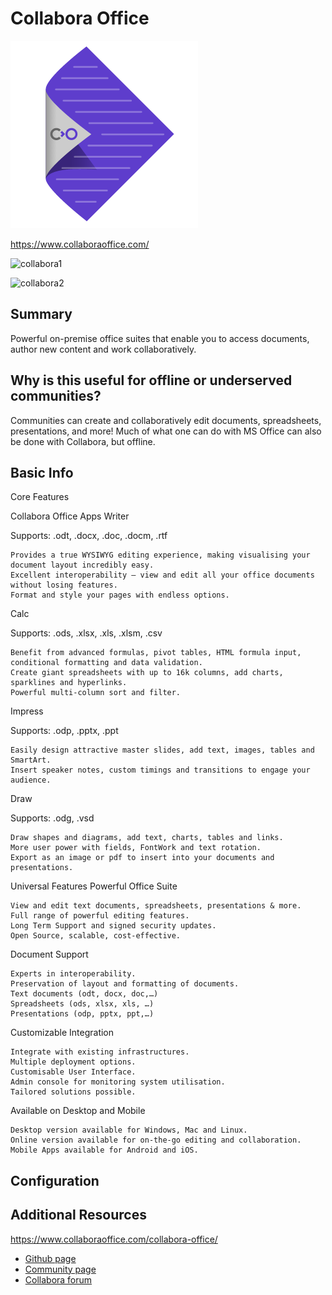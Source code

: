 
# Collabora Office

![Alt text](collabora.png)


https://www.collaboraoffice.com/

![collabora1](https://www.collaboraoffice.com/wp-content/uploads/2017/09/collabora-office-5-3-writer.png)

![collabora2](https://www.collaboraoffice.com/wp-content/uploads/2020/02/co420-ios-calc-combine-v2.png)


## Summary

Powerful on-premise office suites that enable you to access documents, author new content and work collaboratively.

## Why is this useful for offline or underserved communities?

Communities can create and collaboratively edit documents, spreadsheets, presentations, and more! Much of what one can do with MS Office can also be done with Collabora, but offline. 

## Basic Info

Core Features


Collabora Office Apps
Writer

Supports: .odt, .docx, .doc, .docm, .rtf

    Provides a true WYSIWYG editing experience, making visualising your document layout incredibly easy.
    Excellent interoperability – view and edit all your office documents without losing features.
    Format and style your pages with endless options.

Calc

Supports: .ods, .xlsx, .xls, .xlsm, .csv

    Benefit from advanced formulas, pivot tables, HTML formula input, conditional formatting and data validation.
    Create giant spreadsheets with up to 16k columns, add charts, sparklines and hyperlinks.
    Powerful multi-column sort and filter.

Impress

Supports: .odp, .pptx, .ppt

    Easily design attractive master slides, add text, images, tables and SmartArt.
    Insert speaker notes, custom timings and transitions to engage your audience.

Draw

Supports: .odg, .vsd

    Draw shapes and diagrams, add text, charts, tables and links.
    More user power with fields, FontWork and text rotation.
    Export as an image or pdf to insert into your documents and presentations.

Universal Features
Powerful Office Suite

    View and edit text documents, spreadsheets, presentations & more.
    Full range of powerful editing features.
    Long Term Support and signed security updates.
    Open Source, scalable, cost-effective.

Document Support

    Experts in interoperability.
    Preservation of layout and formatting of documents.
    Text documents (odt, docx, doc,…)
    Spreadsheets (ods, xlsx, xls, …)
    Presentations (odp, pptx, ppt,…)

Customizable Integration

    Integrate with existing infrastructures.
    Multiple deployment options.
    Customisable User Interface.
    Admin console for monitoring system utilisation.
    Tailored solutions possible.

Available on Desktop and Mobile

    Desktop version available for Windows, Mac and Linux.
    Online version available for on-the-go editing and collaboration.
    Mobile Apps available for Android and iOS.



## Configuration



## Additional Resources

https://www.collaboraoffice.com/collabora-office/

* [Github page](https://github.com/CollaboraOnline)
* [Community page](https://collaboraonline.github.io)
* [Collabora forum](https://forum.collaboraonline.com)